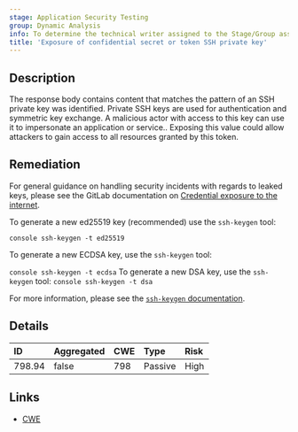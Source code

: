 ```yaml
---
stage: Application Security Testing
group: Dynamic Analysis
info: To determine the technical writer assigned to the Stage/Group associated with this page, see https://handbook.gitlab.com/handbook/product/ux/technical-writing/#assignments
title: 'Exposure of confidential secret or token SSH private key'
---
```


## Description

The response body contains content that matches the pattern of an SSH private key was identified. Private SSH keys are used for authentication and symmetric key exchange. A malicious actor with access to this key can use it to impersonate an application or service..
Exposing this value could allow attackers to gain access to all resources granted by this token.

## Remediation

For general guidance on handling security incidents with regards to leaked keys, please see the GitLab documentation on [Credential exposure to the internet](../../../../../security/responding_to_security_incidents.md#credential-exposure-to-public-internet).

To generate a new ed25519 key (recommended) use the `ssh-keygen` tool:

```console ssh-keygen -t ed25519```

To generate a new ECDSA key, use the `ssh-keygen` tool:

 ```console ssh-keygen -t ecdsa```
 To generate a new DSA key, use the `ssh-keygen` tool:
 ```console ssh-keygen -t dsa```

For more information, please see the [`ssh-keygen` documentation](https://linux.die.net/man/1/ssh-keygen).

## Details

| ID | Aggregated | CWE | Type | Risk |
|:---|:-----------|:----|:-----|:-----|
| 798.94 | false | 798 | Passive | High |

## Links

- [CWE](https://cwe.mitre.org/data/definitions/798.html)

